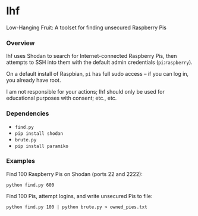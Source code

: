 # lhf

Low-Hanging Fruit: A toolset for finding unsecured Raspberry Pis

### Overview

lhf uses Shodan to search for Internet-connected Raspberry Pis, then attempts to SSH into them with the default admin credentials (`pi`:`raspberry`).

On a default install of Raspbian, `pi` has full sudo access – if you can log in, you already have root.

I am not responsible for your actions; lhf should only be used for educational purposes with consent; etc., etc.

### Dependencies
* `find.py`
 * `pip install shodan`
* `brute.py`
 * `pip install paramiko`

### Examples
Find 100 Raspberry Pis on Shodan (ports 22 and 2222):

`python find.py 600`

Find 100 Pis, attempt logins, and write unsecured Pis to file:

`python find.py 100 | python brute.py > owned_pies.txt`
